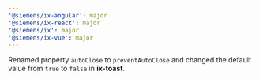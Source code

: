 ```yaml
---
'@siemens/ix-angular': major
'@siemens/ix-react': major
'@siemens/ix': major
'@siemens/ix-vue': major
---
```


Renamed property `autoClose` to `preventAutoClose` and changed the default value from `true` to `false` in **ix-toast**.
